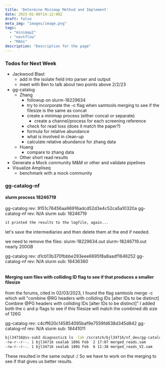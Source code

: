 ```yaml
---
title: 'Determine Minimap Method and Implement'
date: 2023-02-06T14:12:08Z
draft: false
meta_img: "images/image.png"
tags:
  - "minimap2"
  - "nextflow"
  - "MAGs"
description: "Description for the page"
---
```


### Todos for Next Week

- Jackwood Blast
  - add in the isolate field into parser and output
  - meet with Ben to talk about two points above 2/2/23
- gg-catalog
  - Zhang
    - followup on slurm-18229634
    - try to incorporate the -c flag when samtools merging to see if the filesize is the same as concat
    - create a minimap process (either concat or separate)
      - create a channel/process for each screening reference
    - check for read loss (does it match the paper?)
    - formula for relative abundance
    - what is involved in clean-up
    - calculate relative abundance for zhang data
  - Huang
    - compare to zhang data
  - Other short read results
- Generate a Mock community M&M or other and validate pipelines
- Visualize Ampliseq
  - benchmark with a mock community
  
### gg-catalog-nf

#### slurm process 18246719

gg-catalog rev: 9151c76456aa96916adcd52d3e4c52ca5a10320a
gg-catalog-nf rev: N/A
slurm sub: 18246719

```bash
it printed the results to the logfile, again...
```

let's save the intermediaries and then delete them at the end if needed.

we need to remove the files: 
  slurm-18229634.out
  slurm-18246719.out
  nearly 200GB
  
gg-catalog rev: d1cb13b370fbbbe293eee6695f8a8aadf1646252
gg-catalog-nf rev: N/A
slurm sub: 18436360

```bash

```

#### Merging sam files with colliding ID flag to see if that produces a smaller filesize

from the forums, cited in 02/03/2023, I found the flag samtools merge -c which will "combine @RG headers with colliding IDs [alter IDs to be distinct] Combine @PG headers with colliding IDs [alter IDs to be distinct]" I added both the c and p flags to see if this filesize will match the combined db size of 126G

gg-catalog rev: c4cff620c145854095baf9e7559fd638d345d842
gg-catalog-nf rev: N/A
slurm sub: 18441011

```bash
bjl34716@ss-sub3 diagnostic$ ls -lah /scratch/bjl34716/nf_dev/gg-catalog/compare-minimap/indv-ref
-rw-r--r--. 1 bjl34716 sealab 189G Feb  2 17:07 merged_reads.sam
-rw-r--r--. 1 bjl34716 sealab 189G Feb  6 11:38 merged_reads_V2.sam
```

These resulted in the same output :/ So we have to work on the merging to see if that gives us better results.

